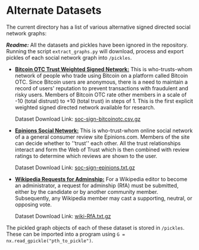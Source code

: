 # Alternate Datasets
The current directory has a list of various alternative signed directed social network graphs:

***Readme:*** All the datasets and pickles have been ignored in the repository. Running the script `extract_graphs.py` will download, process and export pickles of each social network graph into `/pickles`.

- **[Bitcoin OTC Trust Weighted Signed Network:](https://snap.stanford.edu/data/soc-sign-bitcoin-otc.html)** This is who-trusts-whom network of people who trade using Bitcoin on a platform called Bitcoin OTC. Since Bitcoin users are anonymous, there is a need to maintain a record of users' reputation to prevent transactions with fraudulent and risky users. Members of Bitcoin OTC rate other members in a scale of -10 (total distrust) to +10 (total trust) in steps of 1. This is the first explicit weighted signed directed network available for research.

   Dataset Download Link: [soc-sign-bitcoinotc.csv.gz](https://snap.stanford.edu/data/soc-sign-bitcoinotc.csv.gz)

- **[Epinions Social Network:](https://snap.stanford.edu/data/soc-sign-epinions.html)** This is who-trust-whom online social network of a a general consumer review site Epinions.com. Members of the site can decide whether to ''trust'' each other. All the trust relationships interact and form the Web of Trust which is then combined with review ratings to determine which reviews are shown to the user.

   Dataset Download Link: [soc-sign-epinions.txt.gz](https://snap.stanford.edu/data/soc-sign-epinions.txt.gz)

- **[Wikipedia Requests for Adminship:](https://snap.stanford.edu/data/wiki-RfA.html)** For a Wikipedia editor to become an administrator, a request for adminship (RfA) must be submitted, either by the candidate or by another community member. Subsequently, any Wikipedia member may cast a supporting, neutral, or opposing vote.

   Dataset Download Link: [wiki-RfA.txt.gz](https://snap.stanford.edu/data/wiki-RfA.txt.gz)

The pickled graph objects of each of these dataset is stored in `/pickles`. These can be imported into a program using `G = nx.read_gpickle("pth_to_pickle")`.
